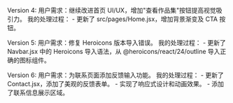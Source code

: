 Version 4:
    用户需求：继续改进首页 UI/UX，增加"查看作品集"按钮提高视觉吸引力。
    我的处理过程：
    - 更新了 src/pages/Home.jsx，增加背景渐变及 CTA 按钮。

Version 5:
    用户需求：修复 Heroicons 版本导入错误。
    我的处理过程：
    - 更新了 Navbar.jsx 中的 Heroicons 导入语法，从 @heroicons/react/24/outline 导入正确的图标组件。

Version 6:
    用户需求：为联系页面添加反馈输入功能。
    我的处理过程：
    - 更新了 Contact.jsx，添加了美观的反馈表单。
    - 实现了响应式设计和动画效果。
    - 添加了联系信息展示区域。